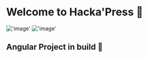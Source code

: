 # Welcome to Hacka'Press 🧺

!['image'](<https://img.shields.io/badge/Angular-DD0031?style=for-the-badge&logo=angular&logoColor=white>) !['image'](<https://img.shields.io/badge/Tailwind_CSS-38B2AC?style=for-the-badge&logo=tailwind-css&logoColor=white>)

## Angular Project in build 🚧
